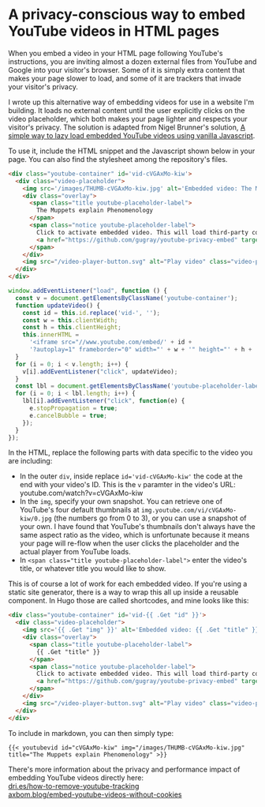# A privacy-conscious way to embed YouTube videos in HTML pages

When you embed a video in your HTML page following YouTube's instructions, you are inviting almost a dozen external files from YouTube and Google into your visitor's browser. Some of it is simply extra content that makes your page slower to load, and some of it are trackers that invade your visitor's privacy.

I wrote up this alternative way of embedding videos for use in a website I'm building. It loads no external content until the user explicitly clicks on the video placeholder, which both makes your page lighter and respects your visitor's privacy. The solution is adapted from Nigel Brunner's solution, [A simple way to lazy load embedded YouTube videos using vanilla Javascript](https://www.nigelbunner.co.uk/blog/a-simple-way-to-lazy-load-embedded-youtube-videos-using-vanilla-javascript/).

To use it, include the HTML snippet and the Javascript shown below in your page. You can also find the stylesheet among the repository's files.

```html
<div class="youtube-container" id='vid-cVGAxMo-kiw'>
  <div class="video-placeholder">
    <img src='/images/THUMB-cVGAxMo-kiw.jpg' alt='Embedded video: The Muppets explain Phenomenology' class="video-snapshot-image" />
    <div class="overlay">
      <span class="title youtube-placeholder-label">
        The Muppets explain Phenomenology
      </span>
      <span class="notice youtube-placeholder-label">
        Click to activate embedded video. This will load third-party cookies from YouTube.
        <a href="https://github.com/gugray/youtube-privacy-embed" target="blank" title="What is this?">ⓘ</a>
      </span>
    </div>
    <img src="/video-player-button.svg" alt="Play video" class="video-player-button" />
  </div>  
</div>
```

```javascript
window.addEventListener("load", function () {
  const v = document.getElementsByClassName('youtube-container');
  function updateVideo() {
    const id = this.id.replace('vid-', '');
    const w = this.clientWidth;
    const h = this.clientHeight;
    this.innerHTML =
      '<iframe src="//www.youtube.com/embed/' + id +
      '?autoplay=1" frameborder="0" width="' + w + '" height="' + h + '" allowfullscreen></iframe>';
  }
  for (i = 0; i < v.length; i++) {
    v[i].addEventListener("click", updateVideo);
  }
  const lbl = document.getElementsByClassName('youtube-placeholder-label');
  for (i = 0; i < lbl.length; i++) {
    lbl[i].addEventListener("click", function(e) {
      e.stopPropagation = true;
      e.cancelBubble = true;
    });
  }
});
```

In the HTML, replace the following parts with data specific to the video you are including:

- In the outer `div`, inside replace `id='vid-cVGAxMo-kiw'` the code at the end with your video's ID. This is the `v` paramter in the video's URL: youtube.com/watch?v=cVGAxMo-kiw
- In the `img`, specify your own snapshot. You can retrieve one of YouTube's four default thumbnails at `img.youtube.com/vi/cVGAxMo-kiw/0.jpg` (the numbers go from 0 to 3), or you can use a snapshot of your own. I have found that YouTube's thumbnails don't always have the same aspect ratio as the video, which is unfortunate because it means your page will re-flow when the user clicks the placeholder and the actual player from YouTube loads.
- In `<span class="title youtube-placeholder-label">` enter the video's title, or whatever title you would like to show.

This is of course a lot of work for each embedded video. If you're using a static site generator, there is a way to wrap this all up inside a reusable component. In Hugo those are called shortcodes, and mine looks like this:

```html
<div class="youtube-container" id='vid-{{ .Get "id" }}'>
  <div class="video-placeholder">
    <img src='{{ .Get "img" }}' alt='Embedded video: {{ .Get "title" }}' class="video-snapshot-image" />
    <div class="overlay">
      <span class="title youtube-placeholder-label">
        {{ .Get "title" }}
      </span>
      <span class="notice youtube-placeholder-label">
        Click to activate embedded video. This will load third-party cookies from YouTube.
        <a href="https://github.com/gugray/youtube-privacy-embed" target="blank" title="What is this?">ⓘ</a>
      </span>
    </div>
    <img src="/video-player-button.svg" alt="Play video" class="video-player-button" />
  </div>  
</div>
```

To include in markdown, you can then simply type:
```
{{< youtubevid id="cVGAxMo-kiw" img="/images/THUMB-cVGAxMo-kiw.jpg" title="The Muppets explain Phenomenology" >}}
```

There's more information about the privacy and performance impact of embedding YouTube videos directly here:  
[dri.es/how-to-remove-youtube-tracking](https://dri.es/how-to-remove-youtube-tracking)  
[axbom.blog/embed-youtube-videos-without-cookies](https://axbom.blog/embed-youtube-videos-without-cookies/)  
